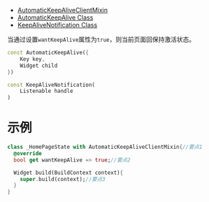 
* [AutomaticKeepAliveClientMixin](https://api.flutter.dev/flutter/widgets/AutomaticKeepAliveClientMixin-mixin.html)
* [AutomaticKeepAlive Class](https://api.flutter.dev/flutter/widgets/AutomaticKeepAlive-class.html)
* [KeepAliveNotification Class](https://api.flutter.dev/flutter/widgets/KeepAliveNotification-class.html)

当通过设置`wantKeepAlive`属性为`true`，则当前页面回保持激活状态。

```dart
const AutomaticKeepAlive({
	Key key,
	Widget child
})

const KeepAliveNotification(
	Listenable handle
)
```

# 示例

```dart
class _HomePageState with AutomaticKeepAliveClientMixin{//要点1
  @override
  bool get wantKeepAlive => true;//要点2

  Widget build(BuildContext context){
    super.build(context);//要点3
  }
}
```